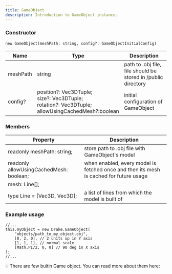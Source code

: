 ```yaml
---
title: GameObject
description: Introduction to GameObject instance.
---
```


### Constructor

```tsx
new GameObject(meshPath: string, config?: GameObjectInitialConfig)
```

| Name | Type | Description |
| --- | --- | --- |
| meshPath | string | path to .obj file, file should be stored in /public directory |
| config? | position?: Vec3DTuple; </br> size?: Vec3DTuple; </br> rotation?: Vec3DTuple; </br> allowUsingCachedMesh?:boolean | initial configuration of GameObject |

### Members

| Property | Description |
| --- | --- |
| readonly meshPath: string; | store path to .obj file with GameObject's model |
| readonly allowUsingCachedMesh: boolean; | when enabled, every model is fetched once and then its mesh is cached for future usage |
| mesh: Line[];
type Line = [Vec3D, Vec3D]; | a list of lines from which the model is built of |

### Example usage

```tsx
//...
this.myObject = new Drake.GameObject(
    "objects/path_to_my_object.obj",
    [0, 2, 0], // 2 units up in Y axis
    [1, 1, 1], // normal scale
    [Math.PI/2, 0, 0] // 90 deg in X axis
);
//...
```

<aside>
💡 There are few bultin Game object. You can read more about them here:


</aside>